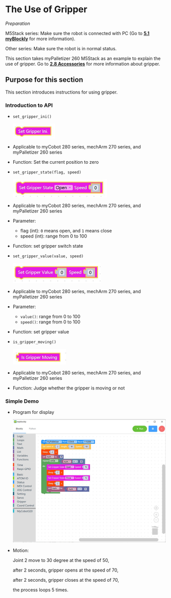 # The Use of Gripper

*Preparation*

M5Stack series: Make sure the robot is connected with PC (Go to **[5.1 myBlockly](https://docs.elephantrobotics.com/docs/gitbook/5-ProgramingApplication-myblockly-uiflow-mind/5.1-myblockly/)** for more information).

Other series: Make sure the robot is in normal status.

This section takes myPalletizer 260 M5Stack as an example to explain the use of gripper. Go to **[2.8 Accessories](https://docs.elephantrobotics.com/docs/gitbook-en/2-serialproduct/2.7-accessories/2.7-accessories.html)** for more information about gripper.

## Purpose for this section

This section introduces instructions for using gripper.

### Introduction to API

* `set_gripper_ini()`

  <img src="../../resourse/5-ProgramingApplication-myblockly-uiflow-mind/image/myblockly/set gripper init.jpg" style="zoom: 67%;" />

* Applicable to myCobot 280 series,  mechArm 270 series, and myPalletizer 260 series
* Function: Set the current position to zero



* `set_gripper_state(flag, speed)`

  <img src="../../resourse/5-ProgramingApplication-myblockly-uiflow-mind/image/myblockly/gripper state.jpg" style="zoom: 67%;" />

* Applicable to myCobot 280 series,  mechArm 270 series, and myPalletizer 260 series
* Parameter:
  * flag (int): `0` means open, and `1` means close
  * speed (int): range from 0 to 100

* Function: set gripper switch state



* `set_gripper_value(value, speed)`

  <img src="../../resourse/5-ProgramingApplication-myblockly-uiflow-mind/image/myblockly/set gripper value.jpg" style="zoom: 67%;" />

* Applicable to myCobot 280 series,  mechArm 270 series, and myPalletizer 260 series
* Parameter:
  * `value()`: range from 0 to 100
  * `speed()`: range from 0 to 100

* Function: set gripper value



* `is_gripper_moving()`

  <img src="../../resourse/5-ProgramingApplication-myblockly-uiflow-mind/image/myblockly/is gripper moving.jpg" style="zoom: 67%;" />

* Applicable to myCobot 280 series,  mechArm 270 series, and myPalletizer 260 series
* Function: Judge whether the gripper is moving or not

### Simple Demo

* Program for display

  <img src="../../resourse/5-ProgramingApplication-myblockly-uiflow-mind/image/myblockly/gripper demo.jpg" style="zoom: 50%;" />



* Motion:

  Joint 2 move to 30 degree at the speed of 50,

  after 2 seconds, gripper opens at the speed of 70,

  after 2 seconds, gripper closes at the speed of 70,

  the process loops 5 times.